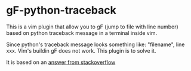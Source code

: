 # gF-python-traceback

This is a vim plugin that allow you to gF (jump to file with line number) based on python traceback message in a terminal inside vim.

Since python's traceback message looks something like: "filename", line xxx. Vim's buildin gF does not work. This plugin is to solve it.

It is based on an [answer from stackoverflow](https://stackoverflow.com/questions/68428589/vim-gf-command-dont-capture-python-traceback-messages-line-number)
